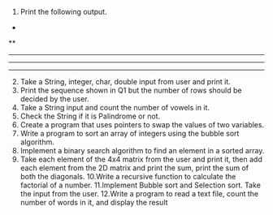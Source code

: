 1. Print the following output.
*
**
***
****
*****
2. Take a String, integer, char, double input from user and print it.
3. Print the sequence shown in Q1 but the number of rows should be
decided by the user.
4. Take a String input and count the number of vowels in it.
5. Check the String if it is Palindrome or not.
6. Create a program that uses pointers to swap the values of two variables.
7. Write a program to sort an array of integers using the bubble sort
algorithm.
8. Implement a binary search algorithm to find an element in a sorted
array.
9. Take each element of the 4x4 matrix from the user and print it, then add
each element from the 2D matrix and print the sum, print the sum of
both the diagonals.
10.Write a recursive function to calculate the factorial of a number.
11.Implement Bubble sort and Selection sort. Take the input from the user.
12.Write a program to read a text file, count the number of words in it, and
display the result
